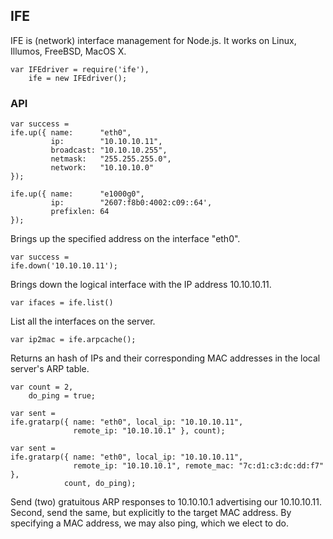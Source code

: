 ## IFE ##

IFE is (network) interface management for Node.js.  It works on Linux, Illumos, FreeBSD, MacOS X.

    var IFEdriver = require('ife'),
        ife = new IFEdriver();

### API ###

    var success =
    ife.up({ name:      "eth0",
             ip:        "10.10.10.11",
             broadcast: "10.10.10.255",
             netmask:   "255.255.255.0",
             network:   "10.10.10.0"
    });

    ife.up({ name:      "e1000g0",
             ip:        "2607:f8b0:4002:c09::64',
             prefixlen: 64
    });

Brings up the specified address on the interface "eth0".

    var success =
    ife.down('10.10.10.11');

Brings down the logical interface with the IP address 10.10.10.11.

    var ifaces = ife.list()

List all the interfaces on the server.

    var ip2mac = ife.arpcache();

Returns an hash of IPs and their corresponding MAC addresses in the local server's ARP table.

    var count = 2,
        do_ping = true;

    var sent =
    ife.gratarp({ name: "eth0", local_ip: "10.10.10.11",
                  remote_ip: "10.10.10.1" }, count);

    var sent =
    ife.gratarp({ name: "eth0", local_ip: "10.10.10.11",
                  remote_ip: "10.10.10.1", remote_mac: "7c:d1:c3:dc:dd:f7" },
                count, do_ping);

Send (two) gratuitous ARP responses to 10.10.10.1 advertising our 10.10.10.11.  Second, send the same, but explicitly to the target MAC address.  By specifying a MAC address, we may also ping, which we elect to do.
